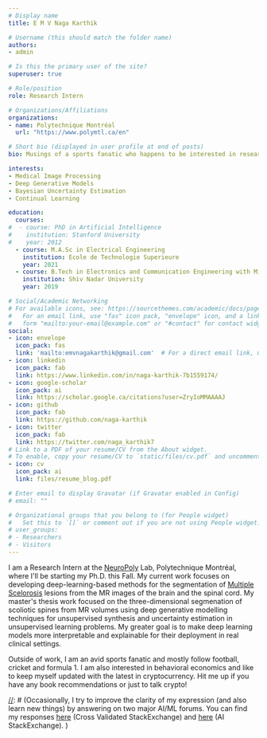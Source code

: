 ```yaml
---
# Display name
title: E M V Naga Karthik

# Username (this should match the folder name)
authors:
- admin

# Is this the primary user of the site?
superuser: true

# Role/position
role: Research Intern

# Organizations/Affiliations
organizations:
- name: Polytechnique Montréal
  url: "https://www.polymtl.ca/en"

# Short bio (displayed in user profile at end of posts)
bio: Musings of a sports fanatic who happens to be interested in research.

interests:
- Medical Image Processing
- Deep Generative Models
- Bayesian Uncertainty Estimation
- Continual Learning 

education:
  courses:
#  - course: PhD in Artificial Intelligence
#    institution: Stanford University
#    year: 2012
  - course: M.A.Sc in Electrical Engineering
    institution: Ecole de Technologie Superieure
    year: 2021
  - course: B.Tech in Electronics and Communication Engineering with Minor in Mathematics
    institution: Shiv Nadar University
    year: 2019

# Social/Academic Networking
# For available icons, see: https://sourcethemes.com/academic/docs/page-builder/#icons
#   For an email link, use "fas" icon pack, "envelope" icon, and a link in the
#   form "mailto:your-email@example.com" or "#contact" for contact widget.
social:
- icon: envelope
  icon_pack: fas
  link: 'mailto:emvnagakarthik@gmail.com'  # For a direct email link, use "mailto:test@example.org".
- icon: linkedin
  icon_pack: fab
  link: https://www.linkedin.com/in/naga-karthik-7b1559174/
- icon: google-scholar
  icon_pack: ai
  link: https://scholar.google.ca/citations?user=ZryIoMMAAAAJ
- icon: github
  icon_pack: fab
  link: https://github.com/naga-karthik
- icon: twitter
  icon_pack: fab
  link: https://twitter.com/naga_karthik7
# Link to a PDF of your resume/CV from the About widget.
# To enable, copy your resume/CV to `static/files/cv.pdf` and uncomment the lines below.
- icon: cv
  icon_pack: ai
  link: files/resume_blog.pdf

# Enter email to display Gravatar (if Gravatar enabled in Config)
# email: ""

# Organizational groups that you belong to (for People widget)
#   Set this to `[]` or comment out if you are not using People widget.
# user_groups:
# - Researchers
# - Visitors
---
```


I am a Research Intern at the [NeuroPoly][1] Lab, Polytechnique Montréal, where I'll be starting my Ph.D. this Fall. My current work focuses on developing deep-learning-based methods for the segmentation of [Multiple Scelorosis][2] lesions from the MR images of the brain and the spinal cord. My master's thesis work focused on the three-dimensional segmenation of scoliotic spines from MR volumes using deep generative modelling techniques for unsupervised synthesis and uncertainty estimation in unsupervised learning problems. My greater goal is to make deep learning models more interpretable and explainable for their deployment in real clinical settings. 

Outside of work, I am an avid sports fanatic and mostly follow football, cricket and formula 1. I am also interested in behavioral economics and like to keep myself updated with the latest in cryptocurrency. Hit me up if you have any book recommendations or just to talk crypto!

[1]: https://neuropoly.gitbook.io/workspace/
[2]: https://en.wikipedia.org/wiki/Multiple_sclerosis

[//]: # (Occasionally, I try to improve the clarity of my expression (and also learn new things) by answering on two major AI/ML forums. You can find my responses [here][1] (Cross Validated StackExchange) and [here][2] (AI StackExchange). )

[//]: # ([1]: https://stats.stackexchange.com/users/271349/nagak ) 
[//]: # ([2]: https://ai.stackexchange.com/users/36971/nagak )
